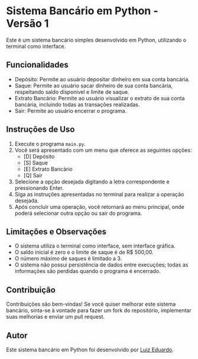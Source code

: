 # Sistema Bancário em Python - Versão 1

Este é um sistema bancário simples desenvolvido em Python, utilizando o terminal como interface.

## Funcionalidades

- Depósito: Permite ao usuário depositar dinheiro em sua conta bancária.
- Saque: Permite ao usuário sacar dinheiro de sua conta bancária, respeitando saldo disponível e limite de saque.
- Extrato Bancário: Permite ao usuário visualizar o extrato de sua conta bancária, incluindo todas as transações realizadas.
- Sair: Permite ao usuário encerrar o programa.

## Instruções de Uso

1. Execute o programa `main.py`.
2. Você será apresentado com um menu que oferece as seguintes opções:
   - [D] Depósito
   - [S] Saque
   - [E] Extrato Bancário
   - [Q] Sair
3. Selecione a opção desejada digitando a letra correspondente e pressionando Enter.
4. Siga as instruções apresentadas no terminal para realizar a operação desejada.
5. Após concluir uma operação, você retornará ao menu principal, onde poderá selecionar outra opção ou sair do programa.

## Limitações e Observações

- O sistema utiliza o terminal como interface, sem interface gráfica.
- O saldo inicial é zero e o limite de saque é de R$ 500,00.
- O número máximo de saques é limitado a 3.
- O sistema não possui persistência de dados entre execuções; todas as informações são perdidas quando o programa é encerrado.

## Contribuição

Contribuições são bem-vindas! Se você quiser melhorar este sistema bancário, sinta-se à vontade para fazer um fork do repositório, implementar suas melhorias e enviar um pull request.

## Autor

Este sistema bancário em Python foi desenvolvido por [Luiz Eduardo](https://github.com/edufrannca).

